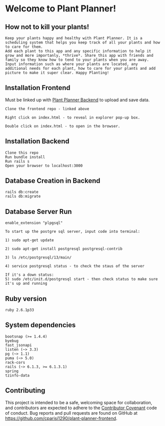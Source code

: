 # Welcome to Plant Planner!
## How not to kill your plants!
    Keep your plants happy and healthy with Plant Planner. It is a scheduling system that helps you keep track of all your plants and how to care for them. 
    Add each plant to this app and any specific information to help it grow and more importanly, *thrive*. Share this app with friends and family so they know how to tend to your plants when you are away. Input information such as where your plants are located, any additional needs for each plant, how to care for your plants and add picture to make it super clear. Happy Planting!

## Installation Frontend

Must be linked up with [Plant Planner Backend](https://github.com/cparisi1290/plant-planner-backend) to upload and save data. 
        
    Clone the frontend repo - linked above

    Right click on index.html - to reveal in explorer pop-up box.

    Double click on index.html - to open in the browser.

## Installation Backend

    Clone this repo
    Run bundle install
    Run rails s
    Open your browser to localhost:3000

## Database Creation in Backend

    rails db:create
    rails db:migrate

## Database Server Run

    enable_extension "plpgsql"
    
    To start up the postgre sql server, input code into terminal:
    
    1) sudo apt-get update

    2) sudo apt-get install postgresql postgresql-contrib
    
    3) ls /etc/postgresql/13/main/

    4) service postgresql status - to check the staus of the server
    
    If it's a down status:
    5) sudo /etc/init.d/postgresql start - then check status to make sure it's up and running

## Ruby version
    ruby 2.6.1p33

## System dependencies
    bootsnap (>= 1.4.4)
    byebug
    fast_jsonapi
    listen (~> 3.3)
    pg (~> 1.1)
    puma (~> 5.0)
    rack-cors
    rails (~> 6.1.3, >= 6.1.3.1)
    spring
    tzinfo-data

## Contributing

 This project is intended to be a safe, welcoming space for collaboration, and contributors are expected to adhere to the [Contributor Covenant](http://contributor-covenant.org) code of conduct. Bug reports and pull requests are found on GitHub at https://github.com/cparisi1290/plant-planner-frontend.

